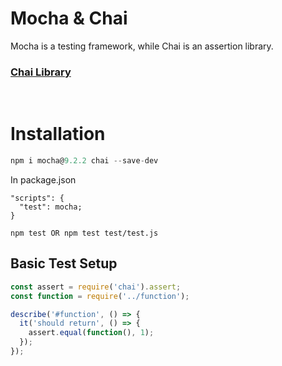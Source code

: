 # Mocha & Chai
Mocha is a testing framework, while Chai is an assertion library.


### [Chai Library](https://www.chaijs.com/guide/styles/)

&nbsp;
# Installation
```js
npm i mocha@9.2.2 chai --save-dev
```

In package.json
```
"scripts": {
  "test": mocha;
}
```
```
npm test OR npm test test/test.js
```

## Basic Test Setup
```js
const assert = require('chai').assert;
const function = require('../function');

describe('#function', () => {
  it('should return', () => {
    assert.equal(function(), 1);
  });
});
```